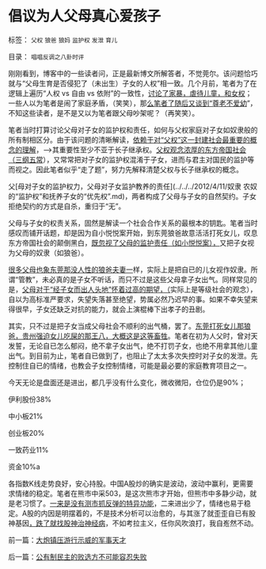 # 倡议为人父母真心爱孩子

标签： `父权` `狼爸` `狼妈` `监护权` `发泄` `育儿` 

目录： `唱唱反调之八卦时评`

刚刚看到，博客中的一些读者问，正是最新博文所解答者，不觉莞尔。该问题恰巧就与“父母生育是否侵犯了（未出生）子女的人权”相一致。几个月前，笔者为了在逻辑上遍历“人权
vs 自由 vs 依附”的一致性，[讨论了家暴，虐待儿童，和女权](../../../2012/4/13/父权家庭中的子女，奴隶和宠物的地位和待遇；.md)；一些人以为笔者是闹了家庭矛盾，（笑笑），那[么笔者了随后又谈到“尊老不爱幼](../../../2012/10/11/敬老爱幼是人类美德，“尊老不爱幼”是传统恶习.md)”，不知这些读者，是不是又以为笔者跟父母吵架呢？（再笑笑）。

笔者当时打算讨论父母对子女的监护权和责任，如何与父权家庭对子女如奴隶般的所有制相区分。由于该问题的清晰解读，[依赖于对“父权”这一封建社会最重要的概念的理解](../../../2012/4/11/父权家庭中的子女地位低于奴隶.md)，——>其重要性至少不亚于长子继承权。[父权观念浓厚的东方帝国社会（三纲五常](../../../2010/8/8/罗马父权制度就是三纲五常的法制化.md)），又常常把对子女的监护权混淆于子女，进而与君主对国民的监护等而视之。因此笔者似乎“走了题”，努力先解释清楚父权与长子继承权的概念。

父[母对子女的监护权力，父母对子女监护教养的责任](../../../2012/4/11/奴隶 农奴的“监护权”和抚养子女的“优先权”.md)，两者构成了父母与子女的自然契约。子女拒绝契约的方式是自杀，重归于“无”。

父母与子女的权责关系，固然是解读一个社会合作关系的最根本的钥匙。笔者当时感叹而铺开话题，却是因为自小悦悦案开始，到东莞狼爸故意活活打死女儿，叹息东方帝国社会的颠倒黑白，[既忽视了父母的监护责任（如小悦悦案），](../../../2011/11/1/垄断传媒职业道德败坏，令社会显得“世风日下”.md)又把子女视为父母的奴隶（如狼爸）。

[很多父母也象东莞那没人性的狼爸夫妻一](../../../2012/4/11/通过家庭暴力理解历史中的奴隶制.md)样，实际上是把自已的儿女视作奴隶。所谓“管教”，未必真的是子女不听话，而只不过是这些父母拿子女出气。同样常见的是，[父母对于“经子女而出人头地”怀着过高的期望，（](http://darthvad.blog.163.com/blog/static/5339947020106149313867/)实际上是等级社会的观念），自以为高标准严要求，失望失落甚至绝望，势属必然乃迟早的事。如果不幸失望来得很早，子女还缺乏对抗的能力，就会上演棍棒下出孝子的丑剧。

其实，只不过是把子女当成父母社会不顺利的出气桶，罢了。[东莞打死女儿那狼爸，贵州强迫女儿吃屎的那王八，大概这是这等畜牲](../../../2012/4/11/通过家庭暴力理解历史中的奴隶制.md)。笔者在初为人父时，曾对天发誓，无论自已怎么郁闷，绝不拿子女出气，绝不打罚子女，也绝不用拿其他儿童出气。到目前为止，笔者自已做到了，也阻止了太太多次失控时对子女的发泄。先控制住自已的情绪，也教会子女控制情绪，可能是最必要的家庭教育项目之一。

今天无论是盘面还是进出，都几乎没有什么变化，微收微阳，仓位仍是90%；

伊利股份38%

中小板21%

创业板20%

一致药业11%

资金10%a

各指数K线走势良好，安心持股。中国A股炒的确实是波动，波动中赢利，更需要求情绪的稳定。笔者在熊市中采503，是这次熊市才开始，但熊市中多静少动，就是老习惯了。[一来是没有测市抓反弹的特异功能](../../../2008/7/9/股票买卖只需要做到大致正确.md)，二来进出少了，情绪也易于稳定。A股的内因是明摆着的，不是技术分析可以治愈的，与其涨了就歪歪自已有股神基因[，跌了就找股神治神经病](../../../2011/12/28/季节性股神现象：算命神棍和股神半仙.md)，不如考拉主义，任你风吹浪打，我自峞然不动。



前一篇：[大炮镇压游行示威的军事天才](../../../2012/10/22/大炮镇压游行示威的军事天才.md)

后一篇：[公有制民主的败选方不可能容忍失败](../../../2012/10/23/公有制民主的败选方不可能容忍失败.md)
